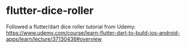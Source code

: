 # flutter-dice-roller
Followed a flutter/dart dice roller tutorial from Udemy: https://www.udemy.com/course/learn-flutter-dart-to-build-ios-android-apps/learn/lecture/37130436#overview
